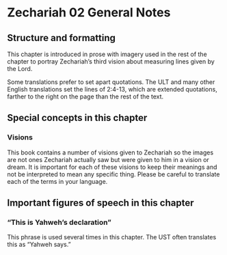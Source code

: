 # Zechariah 02 General Notes
## Structure and formatting

This chapter is introduced in prose with imagery used in the rest of the chapter to portray Zechariah’s third vision about measuring lines given by the Lord.

Some translations prefer to set apart quotations. The ULT and many other English translations set the lines of 2:4-13, which are extended quotations, farther to the right on the page than the rest of the text.

## Special concepts in this chapter

### Visions

This book contains a number of visions given to Zechariah so the images are not ones Zechariah actually saw but were given to him in a vision or dream. It is important for each of these visions to keep their meanings and not be interpreted to mean any specific thing. Please be careful to translate each of the terms in your language.

## Important figures of speech in this chapter

### “This is Yahweh’s declaration”
This phrase is used several times in this chapter. The UST often translates this as “Yahweh says.”